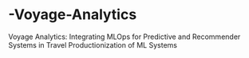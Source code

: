 # -Voyage-Analytics
 Voyage Analytics: Integrating MLOps for Predictive and Recommender Systems in Travel Productionization of ML Systems
